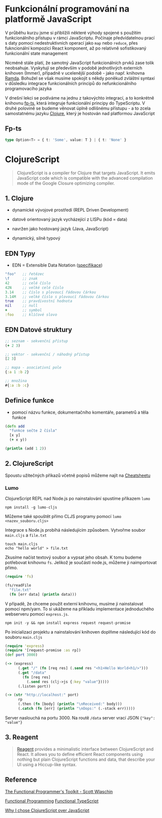 # Funkcionální programování na platformě JavaScript

V průběhu kurzu jsme si přiblížili některé výhody spojené s použitím funkcionálního přístupu v rámci JavaScriptu. Počínaje předvídatelnou prací s daty pomocí nedestruktivních operací jako `map` nebo `reduce`, přes fukncionální kompozici React komponent, až po relativně sofistikovaný funkcionální state management

Nicméně stále platí, že samotný JavaScript funkcionálních prvků zase tolik neobsahuje. Vyskytují se především v podobě jednotlivých externích knihoven (Immer), případně v ucelenější podobě - jako např. knihovna [Ramda](https://ramdajs.com/). Bohužel se však musíme spokojit s někdy poněkud zvláštní syntaxí v důsledku integrace funkcionálních principů do nefunkcionálního programovacího jazyka

V dnešní lekci se podíváme na jednu z takovýchto integrací, a to konkrétně knihovnu [fp-ts](https://gcanti.github.io/fp-ts/), která integruje funkcionální principy do TypeScriptu. V druhé polovině se budeme věnovat úplně odlišnému přístupu - a to zcela samostatnému jazyku [Clojure](https://clojure.org/), který je hostován nad platformou JavaScript

## Fp-ts

```ts
type Option<T> = { t: 'Some', value: T } | { t: 'None' }
```

# ClojureScript

> ClojureScript is a compiler for Clojure that targets JavaScript. It emits JavaScript code which is compatible with the advanced compilation mode of the Google Closure optimizing compiler.


## 1. Clojure

* dynamické vývojové prostředí (REPL Driven Development)

* datově orientovaný jazyk vycházející z LISPu (kód = data)

* navržen jako hostovaný jazyk (Java, JavaScript)

* dynamický, silně typový


## EDN Typy

* EDN = Extensible Data Notation ([specifikace](https://github.com/edn-format/edn))

```clj
"foo"   ;; řetězec
\f      ;; znak
42      ;; celé číslo
42N     ;; velké celé číslo
3.14    ;; číslo s plovoucí řádovou čárkou
3.14M   ;; velké číslo s plovoucí řádovou čárkou
true    ;; pravdivostní hodnota
nil     ;; null
+       ;; symbol
:foo    ;; klíčové slovo
```


## EDN Datové struktury
```clj
;; seznam - sekvenční přístup
(+ 2 3)

;; vektor - sekvenční / náhodný přístup
[2 3]

;; mapa - asociativní pole
{:a 1 :b 2}

;; množina
#{:a :b :c}
```


## Definice funkce

* pomocí názvu funkce, dokumentačního komentáře, parametrů a těla funkce

```clj
(defn add 
  "funkce sečte 2 čísla"
  [x y] 
  (+ x y))

(println (add 1 2))
```

## 2. ClojureScript

Spoustu užitečných příkazů včetně popisů můžeme najít na [Cheatsheetu](https://cljs.info/cheatsheet/)

### Lumo

ClojureScript REPL nad Node.js po nainstalování spustíme příkazem `lumo` 

```
npm install -g lumo-cljs
```

Můžeme také spouštět přímo CLJS programy pomocí `lumo <nazev_souboru.cljs>`

Integrace s Node.js probíhá následujícím způsobem. Vytvořme soubor `main.cljs` a `file.txt`

```
touch main.cljs
echo "hello world" > file.txt
```

Zkusíme načíst textový soubor a vypsat jeho obsah. K tomu budeme potřebovat knihovnu `fs`. Jelikož je součástí node.js, můžeme ji naimportovat přimo.

```clj
(require 'fs)

(fs/readFile 
  "file.txt" 
  (fn [err data] (println data)))
```

V případě, že chceme použít externí knihovnu, musíme ji nainstalovat pomocí npm/yarn. To si ukážeme na příkladu implementace jednoduchého webserveru pomocí `express.js`.

```
npm init -y && npm install express request request-promise
```

Po inicializaci projektu a nainstalování knihoven doplňme následující kód do souboru `main.cljs`

```clj
(require 'express)
(require '[request-promise :as rp])
(def port 3000)

(-> (express)
      (.get "/" (fn [req res] (.send res "<h1>Hello World<h1/>")))
      (.get "/data" 
        (fn [req res] 
          (.send res (clj->js {:key "value"}))))
      (.listen port))

(-> (str "http://localhost:" port)
      rp
      (.then (fn [body] (println "\nReceived:" body)))
      (.catch (fn [err] (println "\nOops:" (.-stack err)))))
```

Server naslouchá na portu 3000. Na routě `/data` server vrací JSON `{"key": "value"}`

## 3. Reagent

> [Reagent](https://reagent-project.github.io/) provides a minimalistic interface between ClojureScript and React. It allows you to define efficient React components using nothing but plain ClojureScript functions and data, that describe your UI using a Hiccup-like syntax.


## Reference

[The Functional Programmer's Toolkit - Scott Wlaschin](https://youtu.be/Nrp_LZ-XGsY?t=503)

[Functional Programming](https://github.com/enricopolanski/functional-programming)
[Functional TypeScript](https://www.youtube.com/playlist?list=PLlYJBXwGoczGcVOB96OpQZWOhLqiZ-6N8)

[Why I chose ClojureScript over JavaScript](https://m.oursky.com/why-i-chose-clojure-over-javascript-24f045daab7e)
